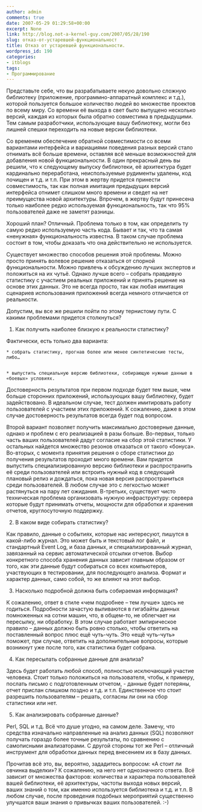 ```yaml
---
author: admin
comments: true
date: 2007-05-29 01:29:58+00:00
excerpt: None
link: http://blog.not-a-kernel-guy.com/2007/05/28/190
slug: отказ-от-устаревшей-функциональност
title: Отказ от устаревшей функциональности.
wordpress_id: 190
categories:
- itblogs
tags:
- Программирование
---
```


Представьте себе, что вы разрабатываете некую довольно сложную библиотеку (приложение, программно-аппаратный комплекс и т.д.), которой пользуется большое количество людей во множестве проектов по всему миру. Со времени её выхода в свет было выпущено несколько версий, каждая из которых была обратно совместима в предыдущими. Тем самым разработчики, использующие вашу библиотеку, могли без лишней спешки переходить на новые версии библиотеки.

<!-- more -->Со временем обеспечение обратной совместимости со всеми вариантами интерфейса и вариациями поведения разных версий стало отнимать всё больше времени, оставляя всё меньше возможностей для добавления новой функциональности. В один прекрасный день вы решили, что к следующему выпуску библиотеки, её архитектура будет кардинально переработана, неиспользуемые рудименты удалены, код почищен и т.д. и т.п. При этом в жертву придется принести совместимость, так как полная имитация предыдущих версий интерфейса отнимет слишком много времени и сведет на нет преимущества новой архитектуры. Впрочем, в жертву будут принесена только наиболее редко используемая функциональность, так что 95% пользователей даже не заметят разницы. 

Хороший план? Отличный. Проблема только в том, как определить ту самую редко используемую часть кода. Бывает и так, что та самая «ненужная» функциональность известна. В таком случае проблема состоит в том, чтобы доказать что она действительно не используется. 

Существует множество способов решения этой проблемы. Можно просто принять волевое решение отказаться  от спорной функциональности. Можно привлечь к обсуждению лучших экспертов и положиться на их чутьё. Однако лучше всего – собрать правдивую статистику с участием реальных приложений и принять решение на основе этих данных. Это не всегда просто, так как любая имитация сценариев использования приложений всегда немного отличается от реальности. 

Допустим, вы все же решили пойти по этому тернистому пути. С какими проблемами придется столкнуться?




	
  1. Как получить наиболее близкую к реальности статистику?

Фактически, есть только два варианта:


	
    * собрать статистику, прогнав более или менее синтетические тесты, либо…

	
    * выпустить специальную версию библиотеки, собирающую нужные данные в «боевых» условиях. 



Достоверность результатов при первом подходе будет тем выше, чем больше сторонних приложений, использующих вашу библиотеку, будет задействовано. В идеальном случае, тест должен имитировать работу пользователей с участием этих приложений. К сожалению, даже в этом случае достоверность результатов всегда будет под вопросом.

Второй вариант позволяет получить максимально достоверные данные, однако и проблем с его реализацией в разы больше. Во-первых, только часть ваших пользователей дадут согласие на сбор этой статистики. У остальных найдется множество резонов отказаться от такого «бонуса». Во-вторых, с момента принятия решения о сборе статистики до получения результатов проходит много времени. Вам придется выпустить специализированную версию библиотеки и распространить её среди пользователей или встроить нужный код в следующий плановый релиз и дождаться, пока новая версия распространиться среди пользователей. В любом случае это с легкостью может растянуться на пару лет ожидания. В-третьих, существует чисто техническая проблема организовать нужную инфраструктуру: сервера которые будут принимать отчеты, мощности для обработки и хранения отчетов, круглосуточную поддержку.




	
  2. В каком виде собирать статистику?

Как правило, данные о событиях, которые нас интересуют, пишутся в какой-либо журнал. Это может быть и текстовый лог файл, и стандартный Event Log, и база данных, и специализированный журнал, завязанный на сервис автоматической отсылки отчетов. Выбор конкретного способа хранения данных зависит главным образом от того, как эти данные будут собираться со всех компьютеров, участвующих в тестировании, для последующего анализа. Формат и характер данных, само собой, то же влияют на этот выбор.



	
  3. Насколько подробной должна быть собираемая информация?

К сожалению, ответ в стиле «чем подробнее – тем лучше» здесь не годиться. Подробности зачастую выливаются в гигабайты данных помноженных на сотни машин, что, в общем-то, не облегчает ни пересылку, ни обработку. В этом случае работает эмпирическое правило – данных должно быть ровно столько, чтобы ответить на поставленный вопрос плюс ещё чуть-чуть. Это «ещё чуть-чуть» поможет, при случае, ответить на дополнительные вопросы, которые возникнут уже после того, как статистика будет собрана. 



	
  4. Как пересылать собранные данные для анализа?

Здесь будет работать любой способ, полностью исключающий участие человека. Стоит только положиться на пользователя, чтобы, к примеру, послать письмо с подготовленным отчетом, - данные будет потеряны, отчет прислан слишком поздно и т.д. и т.п. Единственное что стоит разрешить пользователям – решать, согласны ли они на сбор статистики или нет. 



	
  5. Как анализировать собранные данные?

Perl, SQL и т.д. Всё что душе угодно, на самом деле. Замечу, что средства изначально направленные на анализ данных (SQL) позволяют получать гораздо более точные результаты, по сравнению с самописными анализаторами. С другой стороны тот же Perl – отличный инструмент для обработки данных перед внесением их в базу данных.




Прочитав всё это, вы, вероятно, зададитесь вопросом: «А стоит ли овчинка выделки»? К сожалению, на него нет однозначного ответа. Всё зависит от множества факторов: количества и характера пользователей вашей библиотеки, её архитектуры, частоты выхода новых версий, ваших знаний о том, как именно используется библиотека и т.д. и т.п. В любом случае, после проведения подобных мероприятий существенно улучшатся ваши знания о привычках ваших пользователей. :-)

